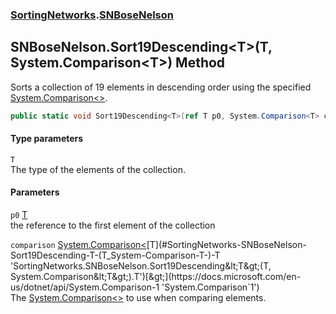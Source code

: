 ### [SortingNetworks](./SortingNetworks.md 'SortingNetworks').[SNBoseNelson](./SortingNetworks-SNBoseNelson.md 'SortingNetworks.SNBoseNelson')
## SNBoseNelson.Sort19Descending&lt;T&gt;(T, System.Comparison&lt;T&gt;) Method
Sorts a collection of 19 elements in descending order using the specified [System.Comparison&lt;&gt;](https://docs.microsoft.com/en-us/dotnet/api/System.Comparison-1 'System.Comparison`1').  
```csharp
public static void Sort19Descending<T>(ref T p0, System.Comparison<T> comparison);
```
#### Type parameters
<a name='SortingNetworks-SNBoseNelson-Sort19Descending-T-(T_System-Comparison-T-)-T'></a>
`T`  
The type of the elements of the collection.  
  
#### Parameters
<a name='SortingNetworks-SNBoseNelson-Sort19Descending-T-(T_System-Comparison-T-)-p0'></a>
`p0` [T](#SortingNetworks-SNBoseNelson-Sort19Descending-T-(T_System-Comparison-T-)-T 'SortingNetworks.SNBoseNelson.Sort19Descending&lt;T&gt;(T, System.Comparison&lt;T&gt;).T')  
the reference to the first element of the collection  
  
<a name='SortingNetworks-SNBoseNelson-Sort19Descending-T-(T_System-Comparison-T-)-comparison'></a>
`comparison` [System.Comparison&lt;](https://docs.microsoft.com/en-us/dotnet/api/System.Comparison-1 'System.Comparison`1')[T](#SortingNetworks-SNBoseNelson-Sort19Descending-T-(T_System-Comparison-T-)-T 'SortingNetworks.SNBoseNelson.Sort19Descending&lt;T&gt;(T, System.Comparison&lt;T&gt;).T')[&gt;](https://docs.microsoft.com/en-us/dotnet/api/System.Comparison-1 'System.Comparison`1')  
The [System.Comparison&lt;&gt;](https://docs.microsoft.com/en-us/dotnet/api/System.Comparison-1 'System.Comparison`1') to use when comparing elements.  
  
